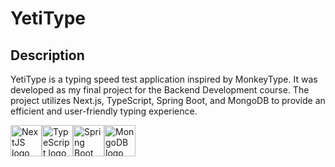 # YetiType

## Description

YetiType is a typing speed test application inspired by MonkeyType. It was developed as my final project for the Backend Development course. The project utilizes Next.js, TypeScript, Spring Boot, and MongoDB to provide an efficient and user-friendly typing experience.

<div style="display: flex; flex-direction: row;" >
  <img src="https://www.svgrepo.com/show/378440/nextjs-fill.svg" alt="NextJS logo" width="50" />
  <img src="https://www.svgrepo.com/show/374146/typescript-official.svg" alt="TypeScript logo" width="50" />
  <img src="https://www.svgrepo.com/show/376350/spring.svg" alt="Spring Boot logo" width="50" />
  <img src="https://www.svgrepo.com/show/373845/mongo.svg" alt="MongoDB logo" width="50" />
</div>
